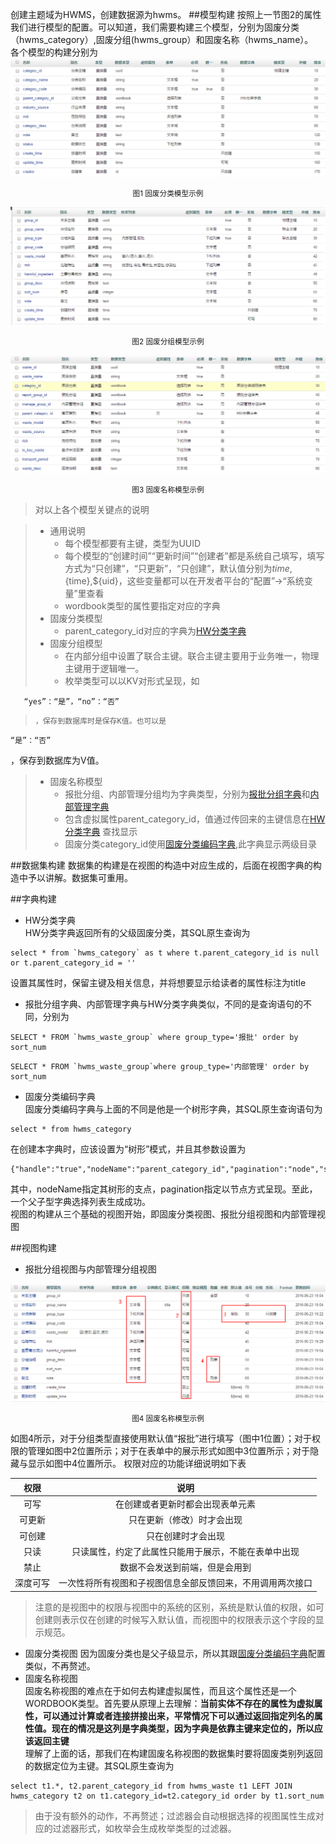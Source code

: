 创建主题域为HWMS，创建数据源为hwms。
##模型构建
按照上一节图2的属性我们进行模型的配置。可以知道，我们需要构建三个模型，分别为固废分类（hwms_category）,固废分组(hwms_group）和固废名称（hwms_name）。  
各个模型的构建分别为  
![PNG](..\images\hwms\3.png)

<div align=center><p><small>图1 固废分类模型示例</small></p></div>  

![PNG](..\images\hwms\4.png)

<div align=center><p><small>图2 固废分组模型示例</small></</p></div>    

![PNG](..\images\hwms\5.png)
<div align=center><p><small>图3 固废名称模型示例</small></</p></div>


>对以上各个模型关键点的说明  

>* 通用说明  
>     - 每个模型都要有主键，类型为UUID  
>     - 每个模型的“创建时间”“更新时间”“创建者”都是系统自己填写，填写方式为“只创建”，“只更新”，“只创建”，默认值分别为${time},${time},${uid}，这些变量都可以在开发者平台的“配置”->“系统变量”里查看  
>     - wordbook类型的属性要指定对应的字典
>* 固废分类模型  
>     - parent_category_id对应的字典为[HW分类字典](#parentWB)  
>* 固废分组模型  
>     - 在内部分组中设置了联合主键。联合主键主要用于业务唯一，物理主键用于逻辑唯一。  
>     - 枚举类型可以以KV对形式呈现，如
```
   “yes”：“是”，“no”：“否”   
```
>     ，保存到数据库时是保存K值。也可以是
```
“是”：“否”
```
，保存到数据库为V值。  
>* 固废名称模型
>     - 报批分组、内部管理分组均为字典类型，分别为[报批分组字典](#reportWB)和[内部管理字典](#innermanageWB)  
>     - 包含虚拟属性parent_category_id，值通过传回来的主键信息在[HW分类字典](#parentWB)  查找显示  
>     - 固废分类category_id使用[固废分类编码字典](#parentchildWB),此字典显示两级目录  



##数据集构建
数据集的构建是在视图的构造中对应生成的，后面在视图字典的构造中予以讲解。数据集可重用。  



##字典构建
* HW分类字典  
  <span id="parentWB">HW分类字典</span>返回所有的父级固废分类，其SQL原生查询为
```
select * from `hwms_category` as t where t.parent_category_id is null or t.parent_category_id = ''
```
设置其属性时，保留主键及相关信息，并将想要显示给读者的属性标注为title  

* <span id="reportWB">报批分组字典</span>、<span id="innermanageWB">内部管理字典</span>与HW分类字典类似，不同的是查询语句的不同，分别为
```
SELECT * FROM `hwms_waste_group` where group_type='报批' order by sort_num
```
```
SELECT * FROM `hwms_waste_group`where group_type='内部管理' order by sort_num
```  


* 固废分类编码字典  
<span id="parentchildWB">固废分类编码字典</span>与上面的不同是他是一个树形字典，其SQL原生查询语句为  

```
select * from hwms_category
```
在创建本字典时，应该设置为“树形”模式，并且其参数设置为
```
{"handle":"true","nodeName":"parent_category_id","pagination":"node","size":"15"}
```
其中，nodeName指定其树形的支点，pagination指定以节点方式呈现。至此，一个父子型字典选择列表生成成功。  
视图的构建从三个基础的视图开始，即固废分类视图、报批分组视图和内部管理视图


##视图构建

* 报批分组视图与内部管理分组视图 

![PNG](..\images\hwms\6.png)
<div align=center><p><small>图4 固废名称模型示例</small></p></div>
如图4所示，对于分组类型直接使用默认值“报批”进行填写（图中1位置）；对于权限的管理如图中2位置所示；对于在表单中的展示形式如图中3位置所示；对于隐藏与显示如图中4位置所示。
权限对应的功能详细说明如下表   
 
| 权限         | 说明                                            |
|:-------------:|:-------------------------------------------------:|
| 可写 | 在创建或者更新时都会出现表单元素                             |
| 可更新      |   只在更新（修改）时才会出现                   |
| 可创建      |   只在创建时才会出现                               |
| 只读     |  只读属性，约定了此属性只能用于展示，不能在表单中出现    |
| 禁止      |  数据不会发送到前端，但是会用到            |
| 深度可写      | 一次性将所有视图和子视图信息全部反馈回来，不用调用两次接口|

>注意的是视图中的权限与视图中的系统的区别，系统是默认值的权限，如可创建则表示仅在创建的时候写入默认值，而视图中的权限表示这个字段的显示规范。  

* 固废分类视图
因为固废分类也是父子级显示，所以其跟[固废分类编码字典](#parentchildWB)配置类似，不再赘述。  
* 固废名称视图  
固废名称视图的难点在于如何去构建虚拟属性，而且这个属性还是一个WORDBOOK类型。首先要从原理上去理解：**当前实体不存在的属性为虚拟属性，可以通过计算或者连接拼接出来，平常情况下可以通过返回指定列名的属性值。现在的情况是这列是字典类型，因为字典是依靠主键来定位的，所以应该返回主键**  
理解了上面的话，那我们在构建固废名称视图的数据集时要将固废类别列返回的数据定位为主键。其SQL原生查询为  

```
select t1.*, t2.parent_category_id from hwms_waste t1 LEFT JOIN hwms_category t2 on t1.category_id=t2.category_id order by t1.sort_num
```
>由于没有额外的动作，不再赘述；过滤器会自动根据选择的视图属性生成对应的过滤器形式，如枚举会生成枚举类型的过滤器。









